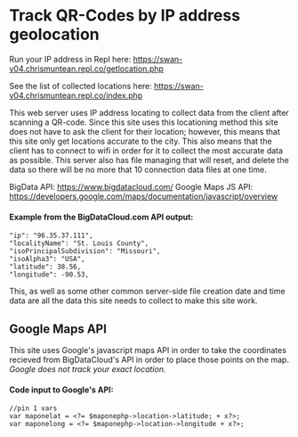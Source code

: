 # Track QR-Codes by IP address geolocation

Run your IP address in Repl here: https://swan-v04.chrismuntean.repl.co/getlocation.php

See the list of collected locations here: https://swan-v04.chrismuntean.repl.co/index.php

This web server uses IP address locating to collect data from the client after scanning a QR-code. Since this site uses this locationing method this site does not have to ask the client for their location; however, this means that this site only get locations accurate to the city. This also means that the client has to connect to wifi in order for it to collect the most accurate data as possible. This server also has file managing that will reset, and delete the data so there will be no more that 10 connection data files at one time.

BigData API: https://www.bigdatacloud.com/
Google Maps JS API: https://developers.google.com/maps/documentation/javascript/overview

#### Example from the BigDataCloud.com API output:
```
"ip": "96.35.37.111",
"localityName": "St. Louis County",
"isoPrincipalSubdivision": "Missouri",
"isoAlpha3": "USA",
"latitude": 38.56,
"longitude": -90.53,
```
This, as well as some other common server-side file creation date and time data are all the data this site needs to collect to make this site work.
## Google Maps API
This site uses Google's javascript maps API in order to take the coordinates recieved from BigDataCloud's API in order to place those points on the map. *Google does not track your exact location.*

#### Code input to Google's API:
```
//pin 1 vars
var maponelat = <?= $maponephp->location->latitude; + x?>;
var maponelong = <?= $maponephp->location->longitude + x?>;
```
